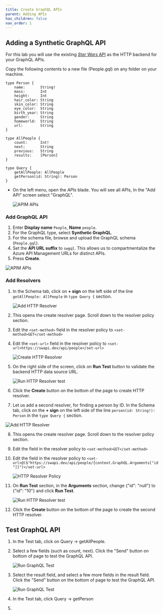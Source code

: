 ```yaml
---
title: Create GraphQL APIs
parent: Adding APIs
has_children: false
nav_order: 1
---
```



## Adding a Synthetic GraphQL API

For this lab you will use the existing [*Star Wars* API](https://swapi.dev) as the HTTP backend for your GraphQL APIs. 

Copy the following contents to a new file (People.gql) on any folder on your machine. 
```
type Person {
    name:       String!
    mass:       Int
    height:     Int
    hair_color: String
    skin_color: String 
    eye_color:  String 
    birth_year: String 
    gender:     String
    homeworld:  String
    url:        String 
}

type AllPeople {
    count:      Int!
    next:       String
    previous:   String
    results:    [Person]
}

type Query {
    getAllPeople: AllPeople
    getPerson(id: String): Person
}
```


- On the left menu, open the *APIs* blade. You will see all APIs, In the "Add API" screen select "GraphQL".

  ![APIM APIs](../../assets/images/add_graphql_api.png)

### Add GraphQL API

1) Enter **Display name** `People`, **Name** `people`.  
2) For the GraphQL type, select **Synthetic GraphQL**.  
3) For the schema file, browse and upload the GraphQL schema (`People.gql`).  
4) Set the **API URL suffix** to `swgql`. This allows us to compartmentalize the Azure API Management URLs for distinct APIs.  
5) Press **Create**.

  ![APIM APIs](../../assets/images/create_graphql_from_schema.png)

### Add Resolvers 

1) In the Schema tab, click on **+ sign** on the left side of the line `getAllPeople: AllPeople` in `type Query {` section.
   
   ![Add HTTP Resolver](../../assets/images/add_http_resolver_1.png)
   
2) This opens the create resolver page. Scroll down to the resolver policy section.
3) Edit the `<set-method>` field in the resolver policy to `<set-method>GET</set-method>`
4) Edit the `<set-url>` field in the resolver policy to `<set-url>https://swapi.dev/api/people</set-url>`
   
   ![Create HTTP Resolver](../../assets/images/create_http_resolver.png)
   
5) On the right side of the screen, click on **Run Test** button to validate the backend HTTP data source URL.
   
   ![Run HTTP Resolver test](../../assets/images/http_resolver_run_test.png)
   
6) Click the **Create** button on the bottom of the page to create HTTP resolver.
7) Let us add a second resolver, for finding a person by ID. In the Schema tab, click on the **+ sign** on the left side of the line `person(id: String!): Person` in the `type Query {` section.
   
  ![Add HTTP Resolver](../../assets/images/add_http_resolver_2.png)
  
8) This opens the create resolver page. Scroll down to the resolver policy section.
9) Edit the <set-method> field in the resolver policy to `<set-method>GET</set-method>`
10) Edit the <set-url> field in the resolver policy to `<set-url>@($"https://swapi.dev/api/people/{context.GraphQL.Arguments["id"]}")</set-url>`
    
    ![HTTP Resolver Policy](../../assets/images/create_http_resolver_2.png)
    
11) On **Run Test** section, in the **Arguments** section, change {"id": "null"} to {"id": "10"} and click **Run Test**.
    
    ![Run HTTP Resolver test](../../assets/images/http_resolver_run_test_2.png)
    
12) Click the **Create** button on the bottom of the page to create the second HTTP resolver. 

## Test GraphQL API

1) In the Test tab, click on Query -> getAllPeople.
2) Select a few fields (such as count, next). Click the "Send" button on bottom of page to test the GraphQL API.

   ![Run GraphQL Test](../../assets/images/graphql_test_1.png)

3) Select the result field, and select a few more fields in the result field. Click the "Send" button on the bottom of page to test the GraphQL API.

      ![Run GraphQL Test](../../assets/images/graphql_test_2.png)

4) In the Test tab, click Query -> getPerson
5) 
